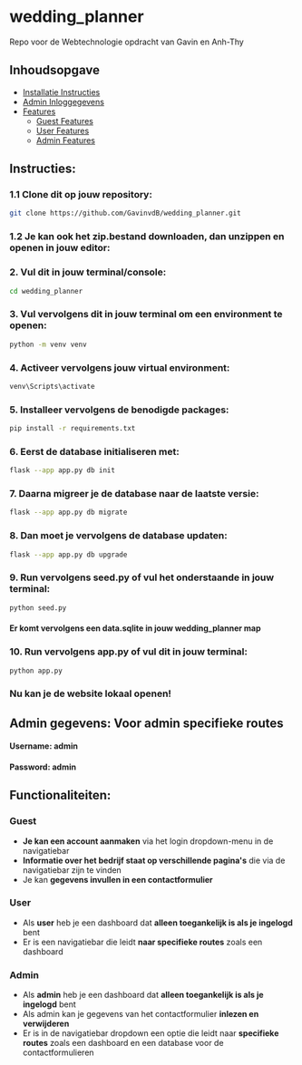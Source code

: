 # wedding_planner
Repo voor de Webtechnologie opdracht van Gavin en Anh-Thy

## Inhoudsopgave
- [Installatie Instructies](#instructies)
- [Admin Inloggegevens](#admin-gegevens-voor-admin-specifieke-routes)
- [Features](#functionaliteiten)
  - [Guest Features](#no-user)
  - [User Features](#user)
  - [Admin Features](#admin)

## Instructies:
### 1.1 Clone dit op jouw repository: 
```bash
git clone https://github.com/GavinvdB/wedding_planner.git
```
### 1.2 Je kan ook het zip.bestand downloaden, dan unzippen en openen in jouw editor:

### 2. Vul dit in jouw terminal/console:
```bash
cd wedding_planner
```
### 3. Vul vervolgens dit in jouw terminal om een environment te openen:
```bash
python -m venv venv
```
### 4. Activeer vervolgens jouw virtual environment:
```bash
venv\Scripts\activate
```
### 5. Installeer vervolgens de benodigde packages:
```bash
pip install -r requirements.txt
```
### 6. Eerst de database initialiseren met:
```bash
flask --app app.py db init
```
### 7. Daarna migreer je de database naar de laatste versie:
```bash
flask --app app.py db migrate
```
### 8. Dan moet je vervolgens de database updaten:
```bash
flask --app app.py db upgrade
```
### 9. Run vervolgens seed.py of vul het onderstaande in jouw terminal:
```bash
python seed.py
```
#### Er komt vervolgens een data.sqlite in jouw wedding_planner map 
### 10. Run vervolgens app.py of vul dit in jouw terminal:
```bash
python app.py
```

### Nu kan je de website lokaal openen!

## Admin gegevens: Voor admin specifieke routes
#### Username: admin
#### Password: admin

## Functionaliteiten:
### Guest
- **Je kan een account aanmaken** via het login dropdown-menu in de navigatiebar
- **Informatie over het bedrijf staat op verschillende pagina's** die via de navigatiebar zijn te vinden 
- Je kan **gegevens invullen in een contactformulier**
### User
- Als **user** heb je een dashboard dat **alleen toegankelijk is als je ingelogd** bent
- Er is een navigatiebar die leidt **naar specifieke routes** zoals een dashboard
### Admin
- Als **admin** heb je een dashboard dat **alleen toegankelijk is als je ingelogd** bent
- Als admin kan je gegevens van het contactformulier **inlezen en verwijderen**
- Er is in de navigatiebar dropdown een optie die leidt naar **specifieke routes** zoals een dashboard en een database voor de contactformulieren
